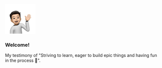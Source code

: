 <p align="left">
  <img src="https://github.com/Tony-j77/Tony-j77/blob/main/Tony2.png" width="auto" height="100px" title="hover text">
</p>

### Welcome!

My testimony of "Striving to learn, eager to build epic things and having fun in the process 🤠".
